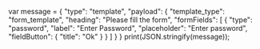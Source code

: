 var message = {
    "type": "template",
    "payload": {
        "template_type": "form_template",
        "heading": "Please fill the form",
        "formFields": [
            {
                "type": "password",
                "label": "Enter Password",
                "placeholder": "Enter password",
                "fieldButton": {
                    "title": "Ok"
                }
            }
        ]
    }
}
print(JSON.stringify(message));